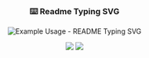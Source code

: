 <!-- markdownlint-disable MD033 MD041 -->
<p align="center">
  <h3 align="center">⌨️ Readme Typing SVG</h3>
</p>

<p align="center">
  <img src="https://readme-typing-svg.demolab.com/?lines=Type+hi im johan+Developer!;junior+a+bio+to+your+profile!;Add+a+description+to+your+repo!;Make+your+readme+stand+out!&font=Fira%20Code&center=true&width=380&height=50&duration=4000&pause=1000" alt="Example Usage - README Typing SVG">
</p>

<p align="center">
  <a href="https://www.youtube.com/channel/UCPsV9AFg6mjqCvRdmTQL1Mg" alt="follow" title="youtupe">
    <img src="https://www.google.fr/url?sa=i&url=https%3A%2F%2Fwww.graphiline.com%2Farticle%2F26441%2Fyoutube-change-logo&psig=AOvVaw3C-KPx69JeysScsR4GOcUa&ust=1707557694508000&source=images&cd=vfe&opi=89978449&ved=0CBAQjRxqFwoTCNDOx6H6nYQDFQAAAAAdAAAAABAD"/></a>
  <a href="https://discord.gg/fPrdqh3Zfu" alt="Discord" title="Dev Pro Tips Discussion & Support Server">
    <img src="https://img.shields.io/discord/819650821314052106?color=7289DA&logo=discord&logoColor=white&style=for-the-badge"/></a>
</p>
